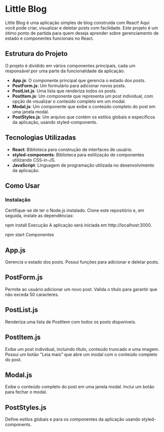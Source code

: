# Little Blog

Little Blog é uma aplicação simples de blog construída com React! Aqui você pode criar, visualizar e deletar posts com facilidade. Este projeto é um ótimo ponto de partida para quem deseja aprender sobre gerenciamento de estado e componentes funcionais no React.

## Estrutura do Projeto

O projeto é dividido em vários componentes principais, cada um responsável por uma parte da funcionalidade da aplicação:

- **App.js**: O componente principal que gerencia o estado dos posts.
- **PostForm.js**: Um formulário para adicionar novos posts.
- **PostList.js**: Uma lista que renderiza todos os posts.
- **PostItem.js**: Um componente que representa um post individual, com opção de visualizar o conteúdo completo em um modal.
- **Modal.js**: Um componente que exibe o conteúdo completo do post em uma janela modal.
- **PostStyles.js**: Um arquivo que contém os estilos globais e específicos da aplicação, usando styled-components.

## Tecnologias Utilizadas

- **React**: Biblioteca para construção de interfaces de usuário.
- **styled-components**: Biblioteca para estilização de componentes utilizando CSS-in-JS.
- **JavaScript**: Linguagem de programação utilizada no desenvolvimento da aplicação.

## Como Usar

### Instalação

Certifique-se de ter o Node.js instalado. Clone este repositório e, em seguida, instale as dependências:

npm install
Execução
A aplicação será iniciada em http://localhost:3000.

npm start
Componentes
## App.js
Gerencia o estado dos posts.
Possui funções para adicionar e deletar posts.
## PostForm.js
Permite ao usuário adicionar um novo post.
Valida o título para garantir que não exceda 50 caracteres.
## PostList.js
Renderiza uma lista de PostItem com todos os posts disponíveis.
## PostItem.js
Exibe um post individual, incluindo título, conteúdo truncado e uma imagem.
Possui um botão "Leia mais" que abre um modal com o conteúdo completo do post.
## Modal.js
Exibe o conteúdo completo do post em uma janela modal.
Inclui um botão para fechar o modal.
## PostStyles.js
Define estilos globais e para os componentes da aplicação usando styled-components.
```

